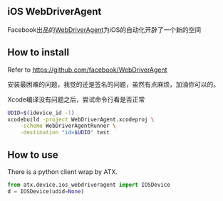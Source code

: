 ## iOS WebDriverAgent
Facebook出品的[WebDriverAgent](https://github.com/facebook/WebDriverAgent)为iOS的自动化开辟了一个新的空间

## How to install
Refer to <https://github.com/facebook/WebDriverAgent>

安装最困难的问题，我觉的还是签名的问题，虽然有点麻烦，加油你可以的。

Xcode编译没有问题之后，尝试命令行看是否正常

```sh
UDID=$(idevice_id -l)
xcodebuild -project WebDriverAgent.xcodeproj \
	-scheme WebDriverAgentRunner \
	-destination "id=$UDID" test
```

## How to use
There is a python client wrap by ATX.

```py
from atx.device.ios_webdriveragent import IOSDevice
d = IOSDevice(udid=None)
```

